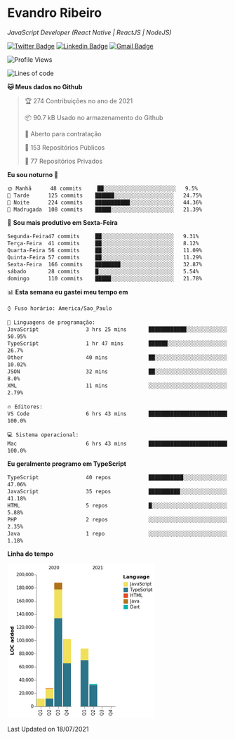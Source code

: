 # Evandro **Ribeiro**

*JavaScript Developer (React Native | ReactJS | NodeJS)*

[![Twitter Badge](https://img.shields.io/badge/-@ribeiroevandro-201B2D?style=flat-square&labelColor=201B2D&logo=twitter&logoColor=white&link=https://twitter.com/ribeiroevandro)](https://twitter.com/ribeiroevandro) 
[![Linkedin Badge](https://img.shields.io/badge/-Evandro%20Ribeiro-201B2D?style=flat-square&logo=Linkedin&logoColor=white&link=https://www.linkedin.com/in/ribeiroevandro)](https://www.linkedin.com/in/ribeiroevandro) 
[![Gmail Badge](https://img.shields.io/badge/-oi@ribeiroevandro.com.br-201B2D?style=flat-square&logo=Gmail&logoColor=white&link=mailto:oi@ribeiroevandro.com.br)](mailto:oi@ribeiroevandro.com.br)


<!--START_SECTION:waka-->
![Profile Views](http://img.shields.io/badge/Visualizac%C3%B5es%20do%20perfil-1-blue)

![Lines of code](https://img.shields.io/badge/Desde%20o%20Hello%20World%20eu%20escrevi-451287%20linhas%20de%20c%C3%B3digo-blue)

**🐱 Meus dados no Github** 

> 🏆 274 Contribuições no ano de 2021
 > 
> 📦 90.7 kB Usado no armazenamento do Github 
 > 
> 💼 Aberto para contratação
 > 
> 📜 153 Repositórios Públicos 
 > 
> 🔑 77 Repositórios Privados  
 > 
**Eu sou noturno 🦉** 

```text
🌞 Manhã      48 commits     ██░░░░░░░░░░░░░░░░░░░░░░░   9.5% 
🌆 Tarde      125 commits    ██████░░░░░░░░░░░░░░░░░░░   24.75% 
🌃 Noite      224 commits    ███████████░░░░░░░░░░░░░░   44.36% 
🌙 Madrugada  108 commits    █████░░░░░░░░░░░░░░░░░░░░   21.39%

```
📅 **Sou mais produtivo em Sexta-Feira** 

```text
Segunda-Feira47 commits     ██░░░░░░░░░░░░░░░░░░░░░░░   9.31% 
Terça-Feira  41 commits     ██░░░░░░░░░░░░░░░░░░░░░░░   8.12% 
Quarta-Feira 56 commits     ██░░░░░░░░░░░░░░░░░░░░░░░   11.09% 
Quinta-Feira 57 commits     ██░░░░░░░░░░░░░░░░░░░░░░░   11.29% 
Sexta-Feira  166 commits    ████████░░░░░░░░░░░░░░░░░   32.87% 
sábado       28 commits     █░░░░░░░░░░░░░░░░░░░░░░░░   5.54% 
domingo      110 commits    █████░░░░░░░░░░░░░░░░░░░░   21.78%

```


📊 **Esta semana eu gastei meu tempo em** 

```text
⌚︎ Fuso horário: America/Sao_Paulo

💬 Linguagens de programação: 
JavaScript               3 hrs 25 mins       ████████████░░░░░░░░░░░░░   50.95% 
TypeScript               1 hr 47 mins        ██████░░░░░░░░░░░░░░░░░░░   26.7% 
Other                    40 mins             ██░░░░░░░░░░░░░░░░░░░░░░░   10.02% 
JSON                     32 mins             ██░░░░░░░░░░░░░░░░░░░░░░░   8.0% 
XML                      11 mins             ░░░░░░░░░░░░░░░░░░░░░░░░░   2.79%

🔥 Editores: 
VS Code                  6 hrs 43 mins       █████████████████████████   100.0%

💻 Sistema operacional: 
Mac                      6 hrs 43 mins       █████████████████████████   100.0%

```

**Eu geralmente programo em TypeScript** 

```text
TypeScript               40 repos            ███████████░░░░░░░░░░░░░░   47.06% 
JavaScript               35 repos            ██████████░░░░░░░░░░░░░░░   41.18% 
HTML                     5 repos             █░░░░░░░░░░░░░░░░░░░░░░░░   5.88% 
PHP                      2 repos             ░░░░░░░░░░░░░░░░░░░░░░░░░   2.35% 
Java                     1 repo              ░░░░░░░░░░░░░░░░░░░░░░░░░   1.18%

```


**Linha do tempo**

![Chart not found](https://raw.githubusercontent.com/ribeiroevandro/ribeiroevandro/master/charts/bar_graph.png) 


 Last Updated on 18/07/2021
<!--END_SECTION:waka-->
